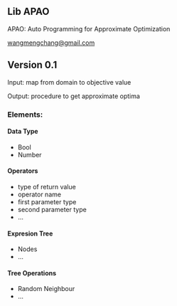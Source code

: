 ## Lib APAO

APAO: Auto Programming for Approximate Optimization

wangmengchang@gmail.com


Version 0.1
-----------


Input: map from domain to objective value

Output: procedure to get approximate optima


### Elements:


#### Data Type
* Bool
* Number



#### Operators

* type of return value
* operator name
* first parameter type
* second parameter type
* ...

#### Expresion Tree
* Nodes
* ...

#### Tree Operations
* Random Neighbour
* ...









